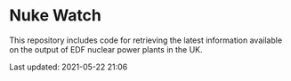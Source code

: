 # Nuke Watch

This repository includes code for retrieving the latest information available on the output of EDF nuclear power plants in the UK.

Last updated: 2021-05-22 21:06